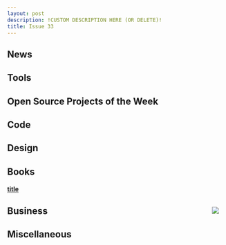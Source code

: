 ```yaml
---
layout: post
description: !CUSTOM DESCRIPTION HERE (OR DELETE)!
title: Issue 33
---
```

## News

## Tools

## Open Source Projects of the Week

## Code

## Design

## Books

#### [title](url)
<img src="image-url" style="float: right; margin: 1em;" /> 

## Business

## Miscellaneous
